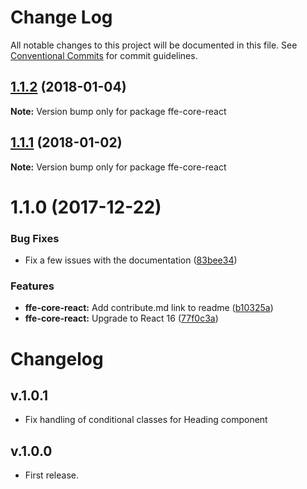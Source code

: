 # Change Log

All notable changes to this project will be documented in this file.
See [Conventional Commits](https://conventionalcommits.org) for commit guidelines.

<a name="1.1.2"></a>
## [1.1.2](http://stash.intern.sparebank1.no:22/ffe/ffe-monorepo/compare/ffe-core-react@1.1.1...ffe-core-react@1.1.2) (2018-01-04)




**Note:** Version bump only for package ffe-core-react

<a name="1.1.1"></a>
## [1.1.1](http://stash.intern.sparebank1.no:22/ffe/ffe-monorepo/compare/ffe-core-react@1.1.0...ffe-core-react@1.1.1) (2018-01-02)




**Note:** Version bump only for package ffe-core-react

<a name="1.1.0"></a>
# 1.1.0 (2017-12-22)


### Bug Fixes

* Fix a few issues with the documentation ([83bee34](http://stash.intern.sparebank1.no:22/ffe/ffe-monorepo/commits/83bee34))


### Features

* **ffe-core-react:** Add contribute.md link to readme ([b10325a](http://stash.intern.sparebank1.no:22/ffe/ffe-monorepo/commits/b10325a))
* **ffe-core-react:** Upgrade to React 16 ([77f0c3a](http://stash.intern.sparebank1.no:22/ffe/ffe-monorepo/commits/77f0c3a))




# Changelog

## v.1.0.1
* Fix handling of conditional classes for Heading component

## v.1.0.0
* First release.
